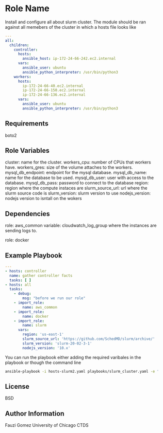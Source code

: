 Role Name
=========

Install and configure all about slurm cluster. The module should be ran against all memebers of the cluster in which a hosts file looks like 

```yaml
---
all:
  children:
    controller:
      hosts:
        ansible_host: ip-172-24-66-242.ec2.internal
      vars:
        ansible_user: ubuntu
        ansible_python_interpreter: /usr/bin/python3
    workers:
      hosts:
        ip-172-24-66-40.ec2.internal
        ip-172-24-66-150.ec2.internal
        ip-172-24-66-136.ec2.internal
      vars:
        ansible_user: ubuntu
        ansible_python_interpreter: /usr/bin/python3
```


Requirements
------------

boto2


Role Variables
--------------

cluster: name for the cluster.
workers_cpu: number of CPUs that workers have.
workers_gres: size of the volume attaches to the workers.
mysql_db_endpoint: endpoint for the mysql database.
mysql_db_name: name for the database to be used.
mysql_db_user: user with access to the database.
mysql_db_pass: password to connect to the database
region: region where the compute instaces are
slurm_source_url: url where the slurm source code is
slurm_version: slurm version to use
nodejs_version: nodejs version to isntall on the wokers 


Dependencies
------------

role: aws_common
      variable: cloudwatch_log_group where the instances are sending logs to.

role: docker


Example Playbook
----------------

```yaml
---
- hosts: controller
  name: gather controller facts
  tasks: [ ]
- hosts: all
  tasks:
    - debug:
        msg: "before we run our role"
    - import_role:
        name: aws_common
    - import_role:
        name: docker
    - import_role:
        name: slurm
      vars:
        region: 'us-east-1'
        slurm_source_url: 'https://github.com/SchedMD/slurm/archive/'
        slurm_version: 'slurm-20-02-3-1'
        nodejs_version: '10.x'
```

You can run the playbook either adding the required varibales in the playbook or though the command line

```bash
ansible-playbook -i hosts-slurm2.yaml playbooks/slurm_cluster.yaml -e "cloudwatch_log_group=devplanetv1" -e "cluster=slurmstuff2" -e "workers_cpu=2" -e "workers_gres=40" -e "mysql_db_endpoint=slurmdemo2.cwvizkxhzjt8.us-east-1.rds.amazonaws.com" -e "mysql_db_name=something2" -e "mysql_db_pass=YourPwdShouldBeLongAndSecure" -e "mysql_db_user=user"
```

License
-------

BSD

Author Information
------------------

Fauzi Gomez
University of Chicago
CTDS
